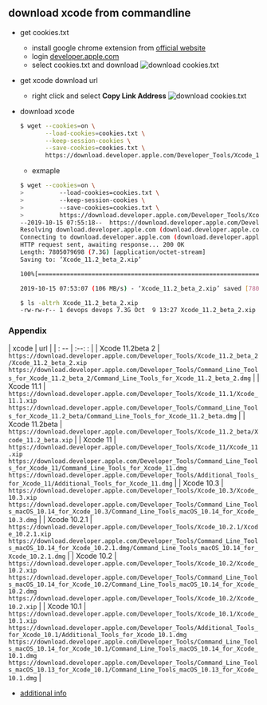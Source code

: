 ## download xcode from commandline
* get cookies.txt
    * install google chrome extension from [official website](https://chrome.google.com/webstore/detail/cookiestxt/njabckikapfpffapmjgojcnbfjonfjfg?hl=en)
    * login [developer.apple.com](https://developer.apple.com/download/more/)
    * select cookies.txt and download
    ![download cookies.txt](../../screenshot/cookies.txt-1.png)

* get xcode download url
    * right click and select **Copy Link Address**
    ![download cookies.txt](../../screenshot/cookies.txt-2.png)

* download xcode
    ```bash
    $ wget --cookies=on \
           --load-cookies=cookies.txt \
           --keep-session-cookies \
           --save-cookies=cookies.txt \
           https://download.developer.apple.com/Developer_Tools/Xcode_11.2_beta_2/Xcode_11.2_beta_2.xip
    ```
    * exmaple
    ```bash
    $ wget --cookies=on \
    >          --load-cookies=cookies.txt \
    >          --keep-session-cookies \
    >          --save-cookies=cookies.txt \
    >          https://download.developer.apple.com/Developer_Tools/Xcode_11.2_beta_2/Xcode_11.2_beta_2.xip
    --2019-10-15 07:55:18--  https://download.developer.apple.com/Developer_Tools/Xcode_11.2_beta_2/Xcode_11.2_beta_2.xip
    Resolving download.developer.apple.com (download.developer.apple.com)... 17.253.17.207, 17.253.17.211
    Connecting to download.developer.apple.com (download.developer.apple.com)|17.253.17.207|:443... connected.
    HTTP request sent, awaiting response... 200 OK
    Length: 7805079698 (7.3G) [application/octet-stream]
    Saving to: ‘Xcode_11.2_beta_2.xip’

    100%[===========================================================================================================>] 7,805,079,698  112MB/s   in 70s

    2019-10-15 07:53:07 (106 MB/s) - ‘Xcode_11.2_beta_2.xip’ saved [7805079698/7805079698]

    $ ls -altrh Xcode_11.2_beta_2.xip
    -rw-rw-r-- 1 devops devops 7.3G Oct  9 13:27 Xcode_11.2_beta_2.xip
    ```

### Appendix

| xcode            | url                                                                                                                                                                                                                                                                                                                                                                                                                                                                                                                                                      |
| : --             | :--:                                                                                                                                                          :                                                                                                                                                                                                                                                                                                                                                                                          |
| Xcode 11.2beta 2 | ```https://download.developer.apple.com/Developer_Tools/Xcode_11.2_beta_2/Xcode_11.2_beta_2.xip``` <br> ```https://download.developer.apple.com/Developer_Tools/Command_Line_Tools_for_Xcode_11.2_beta_2/Command_Line_Tools_for_Xcode_11.2_beta_2.dmg```                                                                                                                                                                                                                                                                                                 |
| Xcode 11.1       | ```https://download.developer.apple.com/Developer_Tools/Xcode_11.1/Xcode_11.1.xip``` <br> ```https://download.developer.apple.com/Developer_Tools/Command_Line_Tools_for_Xcode_11.2_beta/Command_Line_Tools_for_Xcode_11.2_beta.dmg```                                                                                                                                                                                                                                                                                                                   |
| Xcode 11.2beta   | ```https://download.developer.apple.com/Developer_Tools/Xcode_11.2_beta/Xcode_11.2_beta.xip```                                                                                                                                                                                                                                                                                                                                                                                                                                                           |
| Xcode 11         | ```https://download.developer.apple.com/Developer_Tools/Xcode_11/Xcode_11.xip``` <br> ```https://download.developer.apple.com/Developer_Tools/Command_Line_Tools_for_Xcode_11/Command_Line_Tools_for_Xcode_11.dmg``` <br> ```https://download.developer.apple.com/Developer_Tools/Additional_Tools_for_Xcode_11/Additional_Tools_for_Xcode_11.dmg```                                                                                                                                                                                                     |
| Xcode 10.3       | ```https://download.developer.apple.com/Developer_Tools/Xcode_10.3/Xcode_10.3.xip```<br> ```https://download.developer.apple.com/Developer_Tools/Command_Line_Tools_macOS_10.14_for_Xcode_10.3/Command_Line_Tools_macOS_10.14_for_Xcode_10.3.dmg```                                                                                                                                                                                                                                                                                                      |
| Xcode 10.2.1     | ```https://download.developer.apple.com/Developer_Tools/Xcode_10.2.1/Xcode_10.2.1.xip```<br> ```https://download.developer.apple.com/Developer_Tools/Command_Line_Tools_macOS_10.14_for_Xcode_10.2.1.dmg/Command_Line_Tools_macOS_10.14_for_Xcode_10.2.1.dmg```                                                                                                                                                                                                                                                                                          |
| Xcode 10.2       | ```https://download.developer.apple.com/Developer_Tools/Xcode_10.2/Xcode_10.2.xip```<br> ```https://download.developer.apple.com/Developer_Tools/Command_Line_Tools_macOS_10.14_for_Xcode_10.2/Command_Line_Tools_macOS_10.14_for_Xcode_10.2.dmg```   <br> ```https://download.developer.apple.com/Developer_Tools/Xcode_10.2/Xcode_10.2.xip```                                                                                                                                                                                                          |
| Xcode 10.1       | ```https://download.developer.apple.com/Developer_Tools/Xcode_10.1/Xcode_10.1.xip``` <br> ```https://download.developer.apple.com/Developer_Tools/Additional_Tools_for_Xcode_10.1/Additional_Tools_for_Xcode_10.1.dmg``` <br> ```https://download.developer.apple.com/Developer_Tools/Command_Line_Tools_macOS_10.14_for_Xcode_10.1/Command_Line_Tools_macOS_10.14_for_Xcode_10.1.dmg``` <br> ```https://download.developer.apple.com/Developer_Tools/Command_Line_Tools_macOS_10.13_for_Xcode_10.1/Command_Line_Tools_macOS_10.13_for_Xcode_10.1.dmg``` |

* [additional info](https://stackoverflow.com/a/44390183/2940319)
